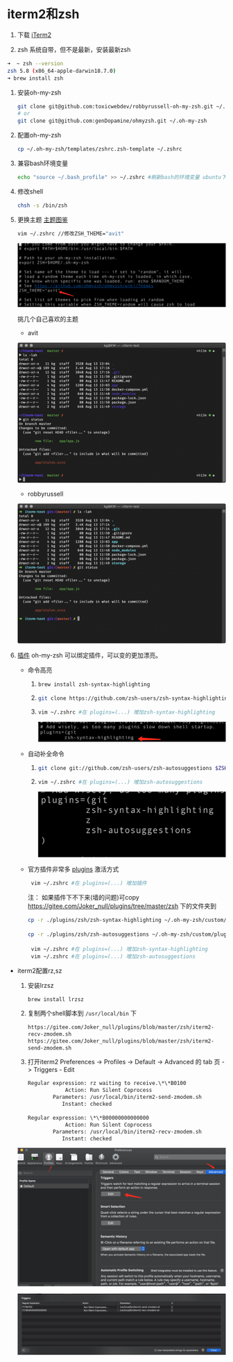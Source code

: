 # iterm2和zsh


<!--more-->

1. 下载 [iTerm2](https://iterm2.com/)

2. zsh 系统自带，但不是最新，安装最新zsh

```bash
➜  ~ zsh --version
zsh 5.8 (x86_64-apple-darwin18.7.0)
➜ brew install zsh
```

1. 安装oh-my-zsh

   ```bash
   git clone git@github.com:toxicwebdev/robbyrussell-oh-my-zsh.git ~/.oh-my-zsh
   # or
   git clone git@github.com:genDopamine/ohmyzsh.git ~/.oh-my-zsh
   ```

2. 配置oh-my-zsh

   ```bash
   cp ~/.oh-my-zsh/templates/zshrc.zsh-template ~/.zshrc
   ```

3. 兼容bash环境变量

   ```bash
   echo "source ~/.bash_profile" >> ~/.zshrc #刷新bash的环境变量 ubuntu下不行可拷贝
   ```

4. 修改shell

   ```bash
   chsh -s /bin/zsh
   ```

5. 更换主题
   [主题图鉴](https://github.com/ohmyzsh/ohmyzsh/wiki/Themes)

   ```bash
   vim ~/.zshrc //修改ZSH_THEME="avit"
   ```

   ![](/img/iterm2/1.png)

   挑几个自己喜欢的主题

   - avit

   ![](/img/iterm2/2.png)

   - robbyrussell

   ![](/img/iterm2/3.png)

6. [插件](https://github.com/ohmyzsh/ohmyzsh/wiki/Plugins) oh-my-zsh 可以绑定插件，可以变的更加漂亮。

   - 命令高亮

     1. ```bash
        brew install zsh-syntax-highlighting
        ```

     2. ```bash
        git clone https://github.com/zsh-users/zsh-syntax-highlighting.git ${ZSH_CUSTOM:-~/.oh-my-zsh/custom}/plugins/zsh-syntax-highlighting
        ```

     3. ```bash
        vim ~/.zshrc #在 plugins=(...) 增加zsh-syntax-highlighting
        ```

        ![](/img/iterm2/4.png)

   - 自动补全命令

     1. ```bash
        git clone git://github.com/zsh-users/zsh-autosuggestions $ZSH_CUSTOM/plugins/zsh-autosuggestions
        ```

     2. ```bash
        vim ~/.zshrc #在 plugins=(...) 增加zsh-autosuggestions
        ```

        ![](/img/iterm2/5.png)

   - 官方插件非常多 [plugins](https://github.com/ohmyzsh/ohmyzsh/wiki/Plugins) 激活方式

     ```bash
      vim ~/.zshrc #在 plugins=(...) 增加插件
     ```

     注：
     如果插件下不下来(墙的问题)可copy https://gitee.com/Joker_null/plugins/tree/master/zsh 下的文件夹到 

     ```bash
     cp -r ./plugins/zsh/zsh-syntax-highlighting ~/.oh-my-zsh/custom/plugins/zsh-syntax-highlighting
     
     cp -r ./plugins/zsh/zsh-autosuggestions ~/.oh-my-zsh/custom/plugins/zsh-autosuggestions
     
      vim ~/.zshrc #在 plugins=(...) 增加zsh-syntax-highlighting
      vim ~/.zshrc #在 plugins=(...) 增加zsh-autosuggestions
     ```


- iterm2配置rz,sz

  1. 安装lrzsz

     ```
     brew install lrzsz
     ```

  2. 复制两个shell脚本到 `/usr/local/bin` 下

     ```
     https://gitee.com/Joker_null/plugins/blob/master/zsh/iterm2-recv-zmodem.sh
     https://gitee.com/Joker_null/plugins/blob/master/zsh/iterm2-send-zmodem.sh
     ```

  3. 打开iterm2 Preferences -> Profiles -> Default -> Advanced 的 tab 页 -> Triggers - Edit

     ```
     Regular expression: rz waiting to receive.\*\*B0100
                 Action: Run Silent Coprocess
             Parameters: /usr/local/bin/iterm2-send-zmodem.sh
                Instant: checked
     
     Regular expression: \*\*B00000000000000
                 Action: Run Silent Coprocess
             Parameters: /usr/local/bin/iterm2-recv-zmodem.sh
                Instant: checked
     ```

  ![](/img/iterm2/6.png)

  ![](/img/iterm2/7.png)


